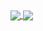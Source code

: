 <a href="https://github.com/YourSmallFriend/github-readme-stats">
  <img align="center" src="https://github-readme-stats.vercel.app/api/pin/?username=YourSmallFriend&repo=github-readme-stats" />
</a>
<a href="https://github.com/YourSmallFriend/convoychat">
  <img align="center" src="https://github-readme-stats.vercel.app/api/pin/?username=YourSmallFriend&repo=convoychat" />
</a>
